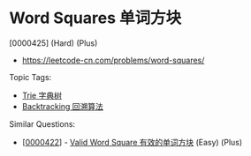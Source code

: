 # Word Squares 单词方块

[0000425] (Hard) (Plus)

- https://leetcode-cn.com/problems/word-squares/

Topic Tags:

- [Trie 字典树](https://leetcode-cn.com/tag/trie/)
- [Backtracking 回溯算法](https://leetcode-cn.com/tag/backtracking/)

Similar Questions:

- [[0000422](https://leetcode-cn.com/problems/valid-word-square/)] - [Valid Word Square 有效的单词方块](./0000422.valid-word-square.md) (Easy) (Plus)
